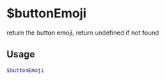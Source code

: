 # $buttonEmoji

return the button emoji, return undefined if not found

## Usage

```bash
$buttonEmoji
```

